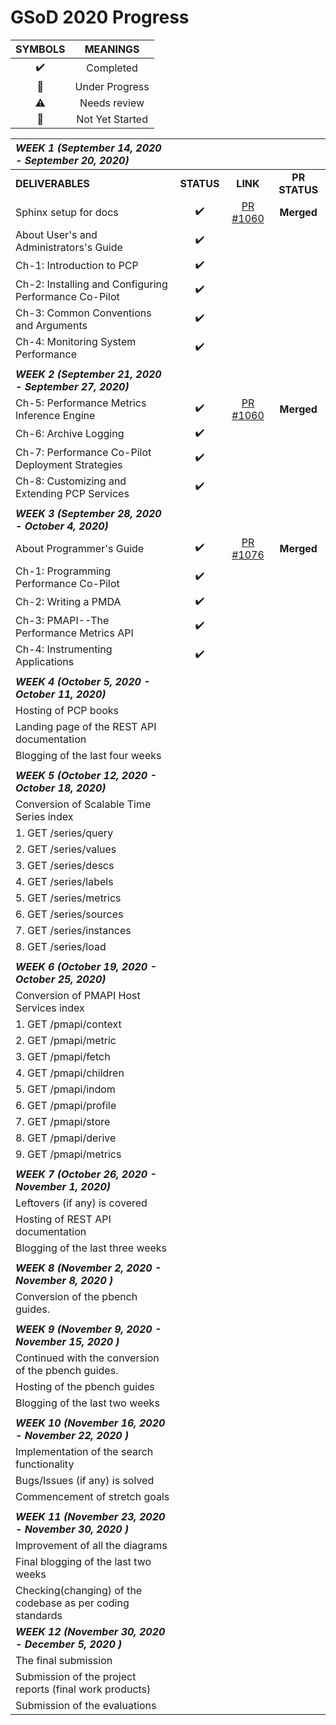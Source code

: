 # GSoD 2020 Progress

| SYMBOLS | MEANINGS |
|:-------:|:--------:|
| :heavy_check_mark: | Completed |
| :construction: | Under Progress |
| :warning: | Needs review |
| :red_circle: | Not Yet Started |




|   **_WEEK 1 (September 14, 2020 - September 20, 2020)_** |    |     |        |
|:---------------------------------|:---------------------:|:------------:|:-----------------:|
| **DELIVERABLES**               | **STATUS**            |  **LINK**  | **PR STATUS**   |
| Sphinx setup for docs            | :heavy_check_mark:    | [PR #1060](https://github.com/performancecopilot/pcp/pull/1060) | **Merged** |
| About User's and Administrators's Guide             | :heavy_check_mark:    |    |
| Ch-1: Introduction to PCP       | :heavy_check_mark: |
| Ch-2: Installing and Configuring Performance Co-Pilot | :heavy_check_mark: |
| Ch-3: Common Conventions and Arguments | :heavy_check_mark: |
| Ch-4: Monitoring System Performance | :heavy_check_mark: |
||||
|   **_WEEK 2 (September 21, 2020 - September 27, 2020)_** |    |    |   |
| Ch-5: Performance Metrics Inference Engine | :heavy_check_mark: | [PR #1060](https://github.com/performancecopilot/pcp/pull/1060) | **Merged** |
| Ch-6: Archive Logging | :heavy_check_mark: |
| Ch-7: Performance Co-Pilot Deployment Strategies | :heavy_check_mark: |
| Ch-8: Customizing and Extending PCP Services | :heavy_check_mark: |
| | | |
| **_WEEK 3 (September 28, 2020 - October 4, 2020)_** |    |    |   |
| About Programmer's Guide | :heavy_check_mark: | [PR #1076](https://github.com/performancecopilot/pcp/pull/1076) | **Merged** |
| Ch-1: Programming Performance Co-Pilot | :heavy_check_mark: |
| Ch-2: Writing a PMDA | :heavy_check_mark: |
| Ch-3: PMAPI--The Performance Metrics API | :heavy_check_mark: |
| Ch-4: Instrumenting Applications | :heavy_check_mark: |
| | | |
| **_WEEK 4 (October 5, 2020 - October 11, 2020)_** |    |    |   |
| Hosting of PCP books | | |
| Landing page of the REST API documentation |
| Blogging of the last four weeks | | |
| | | |
| **_WEEK 5 (October 12, 2020 - October 18, 2020)_** |    |    |   |
|Conversion of Scalable Time Series index |
| 1. GET /series/query|
| 2. GET /series/values |
| 3. GET /series/descs |
| 4. GET /series/labels |
| 5. GET /series/metrics |
| 6. GET /series/sources |
| 7. GET /series/instances |
| 8. GET /series/load |
| | | |
| **_WEEK 6 (October 19, 2020 - October 25, 2020)_** |    |    |   |
Conversion of PMAPI Host Services index |
| 1. GET /pmapi/context |
| 2. GET /pmapi/metric |
| 3. GET /pmapi/fetch |
| 4. GET /pmapi/children |
| 5. GET /pmapi/indom |
| 6. GET /pmapi/profile |
| 7. GET /pmapi/store |
| 8. GET /pmapi/derive |
| 9. GET /pmapi/metrics |
| | | |
| **_WEEK 7 (October 26, 2020 - November 1, 2020)_** |    |    |   |
| Leftovers (if any) is covered |
| Hosting of REST API documentation |
| Blogging of the last three weeks |
| | | |
| **_WEEK 8 (November 2, 2020 - November 8, 2020 )_** |    |    |   |
| Conversion of the pbench guides. |
| | | |
| **_WEEK 9 (November 9, 2020 - November 15, 2020 )_** |    |    |   |
| Continued with the conversion of the pbench guides.
| Hosting of the pbench guides |
| Blogging of the last two weeks |
| | | |
| **_WEEK 10 (November 16, 2020 - November 22, 2020 )_** |    |    |   |
| Implementation of the search functionality |
| Bugs/Issues (if any) is solved |
| Commencement of stretch goals |
| | | |
| **_WEEK 11 (November 23, 2020 - November 30, 2020 )_** |    |    |   |
|Improvement of all the diagrams |
| Final blogging of the last two weeks |
| Checking(changing) of the codebase as per coding standards |
| **_WEEK 12 (November 30, 2020 - December 5, 2020 )_** |    |    |   |
| The final submission |
| Submission of the project reports (final work products) |
| Submission of the evaluations |






















